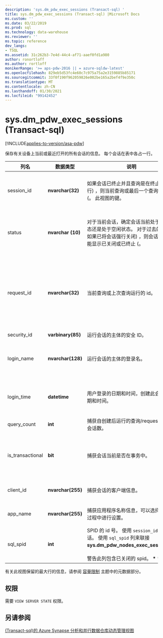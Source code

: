 ```yaml
---
description: 'sys.dm_pdw_exec_sessions (Transact-sql) '
title: sys.dm_pdw_exec_sessions (Transact-sql) |Microsoft Docs
ms.custom: ''
ms.date: 03/22/2019
ms.prod: sql
ms.technology: data-warehouse
ms.reviewer: ''
ms.topic: reference
dev_langs:
- TSQL
ms.assetid: 31c262b3-7e4d-44c4-af71-aaef0fd1a980
author: ronortloff
ms.author: rortloff
monikerRange: '>= aps-pdw-2016 || = azure-sqldw-latest'
ms.openlocfilehash: 829eb5d53fc4e60c7c975a75a2e3159885b85171
ms.sourcegitcommit: 33f0f190f962059826e002be165a2bef4f9e350c
ms.translationtype: MT
ms.contentlocale: zh-CN
ms.lasthandoff: 01/30/2021
ms.locfileid: "99142452"
---
```

# <a name="sysdm_pdw_exec_sessions-transact-sql"></a>sys.dm_pdw_exec_sessions (Transact-sql) 
[!INCLUDE[applies-to-version/asa-pdw](../../includes/applies-to-version/asa-pdw.md)]

  保存有关设备上当前或最近打开的所有会话的信息。 每个会话在表中各占一行。  
  
|列名|数据类型|说明|范围|  
|-----------------|---------------|-----------------|-----------|  
|session_id|**nvarchar(32)**|如果会话已终止并且查询是在终止时执行) ，则当前查询或最后一个查询的 id 将 (。 此视图的键。|在系统中的所有会话中是唯一的。|  
|status|**nvarchar (10)**|对于当前会话，确定会话当前处于活动状态还是处于空闲状态。 对于过去的会话，如果已将会话强行关闭) ，则会话状态可能显示已关闭或已终止 (。|"活动"、"已关闭"、"空闲"、"已终止"|  
|request_id|**nvarchar(32)**|当前查询或上次查询运行的 id。|系统中所有请求都是唯一的。 如果未运行任何，则为 Null。|  
|security_id|**varbinary(85)**|运行会话的主体的安全 ID。||  
|login_name|**nvarchar(128)**|运行会话的主体的登录名。|符合用户命名约定的任何字符串。|  
|login_time|**datetime**|用户登录的日期和时间，创建此会话的日期和时间。|当前时间之前有效的 **日期** 时间。|  
|query_count|**int**|捕获自创建后运行的查询/requeststhis 会话数。|大于或等于0。|  
|is_transactional|**bit**|捕获会话当前是否在事务中。|对于自动提交，为 0; 对于事务，则为1。|  
|client_id|**nvarchar(255)**|捕获会话的客户端信息。|任何有效的字符串。|  
|app_name|**nvarchar(255)**|捕获应用程序名称信息，可以选择在连接过程中进行设置。|任何有效的字符串。|  
|sql_spid|**int**|SPID 的 id 号。 使用 `session_id` 此会话。 使用 `sql_spid` 列来联接 **sys.dm_pdw_nodes_exec_sessions**。<br /><br /> 警告此列包含已关闭的 spid。 **\* \* \* \***||  
  
 有关此视图保留的最大行的信息，请参阅 [容量限制](/azure/sql-data-warehouse/sql-data-warehouse-service-capacity-limits#metadata) 主题中的元数据部分。  
  
## <a name="permissions"></a>权限  
 需要 `VIEW SERVER STATE` 权限。  
  
## <a name="see-also"></a>另请参阅  
 [&#40;Transact-sql&#41;的 Azure Synapse 分析和并行数据仓库动态管理视图 ](../../relational-databases/system-dynamic-management-views/sql-and-parallel-data-warehouse-dynamic-management-views.md)  
  
  
